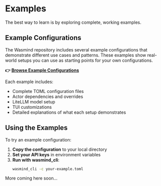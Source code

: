 # Examples

The best way to learn is by exploring complete, working examples.

## Example Configurations

The Wasmind repository includes several example configurations that demonstrate different use cases and patterns. These examples show real-world setups you can use as starting points for your own configurations.

**👉 <a href="https://github.com/SilasMarvin/wasmind/tree/main/crates/wasmind_cli/example_configs" target="_blank">Browse Example Configurations</a>**

Each example includes:
- Complete TOML configuration files
- Actor dependencies and overrides
- LiteLLM model setup
- TUI customizations
- Detailed explanations of what each setup demonstrates

## Using the Examples

To try an example configuration:

1. **Copy the configuration** to your local directory
3. **Set your API keys** in environment variables
4. **Run with wasmind_cli**:
   ```bash
   wasmind_cli -c your-example.toml
   ```

More coming here soon...
